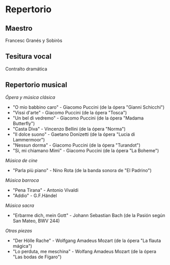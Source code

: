 # Repertorio

## Maestro

Francesc Granés y Sobiròs 

## Tesitura vocal

Contralto dramática 

## Repertorio musical

*Ópera y música clásica*

- "O mio babbino caro" - Giacomo Puccini (de la ópera "Gianni Schicchi")
- "Vissi d'arte" - Giacomo Puccini (de la ópera "Tosca")
- "Un bel dì vedremo" - Giacomo Puccini (de la ópera "Madama Butterfly")
- "Casta Diva" - Vincenzo Bellini (de la ópera "Norma")
- "Il dolce suono" - Gaetano Donizetti (de la ópera "Lucia di Lammermoor")
- "Nessun dorma" - Giacomo Puccini (de la ópera "Turandot")
- "Si, mi chiamano Mimì" - Giacomo Puccini (de la ópera "La Boheme")

*Música de cine*

- "Parla più piano" - Nino Rota (de la banda sonora de "El Padrino")

*Música barroca*

- "Pena Tirana" - Antonio Vivaldi
- "Addio" - G.F.Händel
  
*Música sacra*

- "Erbarme dich, mein Gott" - Johann Sebastian Bach (de la Pasión según San Mateo, BWV 244)
  
*Otras piezas*

- "Der Hölle Rache" - Wolfgang Amadeus Mozart (de la ópera "La flauta mágica")
- "Lo perduta, me meschina" - Wolfang Amadeus Mozart (de la ópera "Las bodas de Fígaro")


